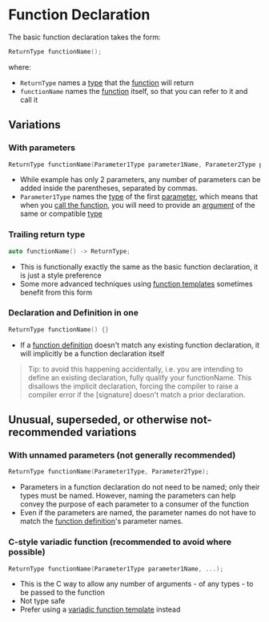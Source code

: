# Function Declaration

The basic function declaration takes the form:

```cpp
ReturnType functionName();
```

where:

* `ReturnType` names a [type]() that the [function]() will return
* `functionName` names the [function]() itself, so that you can refer to it and call it

## Variations

### With parameters

```cpp
ReturnType functionName(Parameter1Type parameter1Name, Parameter2Type parameter2Name);
```

* While example has only 2 parameters, any number of parameters can be added inside the parentheses, separated by commas. 
* `Parameter1Type` names the [type]() of the first [parameter](), which means that when you [call the function](function_call.md), you will need to provide an [argument]() of the same or compatible [type]()

### Trailing return type

```cpp
auto functionName() -> ReturnType;
```

* This is functionally exactly the same as the basic function declaration, it is just a style preference
* Some more advanced techniques using [function templates]() sometimes benefit from this form

### Declaration and Definition in one

```cpp
ReturnType functionName() {}
```

* If a [function definition]() doesn't match any existing function declaration, it will implicitly be a function declaration itself

> Tip: to avoid this happening accidentally, i.e. you are intending to define an existing declaration, fully qualify your functionName. This disallows the implicit declaration, forcing the compiler to raise a compiler error if the [signature] doesn't match a prior declaration.

## Unusual, superseded, or otherwise not-recommended variations

### With unnamed parameters (not generally recommended)

```cpp
ReturnType functionName(Parameter1Type, Parameter2Type);
```

* Parameters in a function declaration do not need to be named; only their types must be named. However, naming the parameters can help convey the purpose of each parameter to a consumer of the function
* Even if the parameters are named, the parameter names do not have to match the [function definition]()'s parameter names.

### C-style variadic function (recommended to avoid where possible)

```cpp
ReturnType functionName(Parameter1Type parameter1Name, ...);
```

* This is the C way to allow any number of arguments - of any types - to be passed to the function
* Not type safe
* Prefer using a [variadic function template]() instead